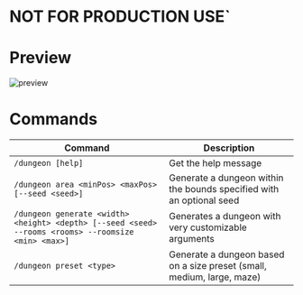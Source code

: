 # NOT FOR PRODUCTION USE`

# Preview
![preview](https://cdn.discordapp.com/attachments/621238453761474562/1416542297302110239/in-game.gif?ex=68c73951&is=68c5e7d1&hm=cf6b8228072682247da2d52f3b36e1543ad3401c022e14306e6fae1755b655ad&)

# Commands
| Command                                                                                             | Description                                                            |
|-----------------------------------------------------------------------------------------------------|------------------------------------------------------------------------|
| `/dungeon [help]`                                                                                   | Get the help message                                                   |
| `/dungeon area <minPos> <maxPos> [--seed <seed>]`                                                   | Generate a dungeon within the bounds specified with an optional seed   |
| `/dungeon generate <width> <height> <depth> [--seed <seed> --rooms <rooms> --roomsize <min> <max>]` | Generates a dungeon with very customizable arguments                   |
| `/dungeon preset <type>`                                                                            | Generate a dungeon based on a size preset (small, medium, large, maze) |
